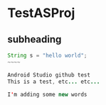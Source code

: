 # TestASProj

## subheading

~~~~~~~~~java
String s = "hello world";
~~~~

Android Studio github test
This is a test, etc... etc...

I'm adding some new words
